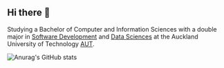 ## Hi there 👋

Studying a Bachelor of Computer and Information Sciences with a double major in [Software Development](https://www.aut.ac.nz/study/study-options/engineering-computer-and-mathematical-sciences/courses/bachelor-of-computer-and-information-sciences/software-development-major) and [Data Sciences](https://www.aut.ac.nz/study/study-options/engineering-computer-and-mathematical-sciences/courses/bachelor-of-computer-and-information-sciences/data-science-major-bachelor-of-computer-and-information-sciences) at the Auckland University of Technology [AUT](https://www.aut.ac.nz/).

![Anurag's GitHub stats](https://github-readme-stats.vercel.app/api?username=Chidalgo007&show_icons=true&theme=monokai)
